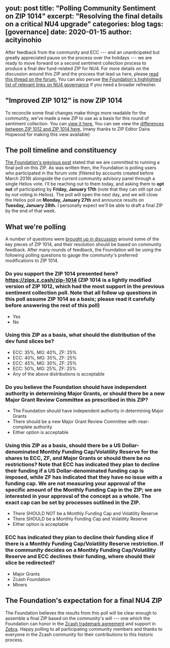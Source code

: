 yout: post
title: "Polling Community Sentiment on ZIP 1014"
excerpt: "Resolving the final details on a critical NU4 upgrade"
categories: blog
tags: [governance]
date: 2020-01-15
author: acityinohio
---

After feedback from the community and ECC --- and an unanticipated but greatly appreciated pause on the process over the holidays --- we are ready to move forward on a second sentiment collection process to produce a final dev fund-related ZIP for NU4. For more details on the discussion around this ZIP and the process that lead us here, please [read this thread on the forum.](https://forum.zcashcommunity.com/t/community-sentiment-polling-results-nu4-and-draft-zip-1014/35560) You can also peruse [the Foundation's highlighted list of relevant links on NU4 governance](/governance/#2019-q3--q4) if you need a broader refresher.

## "Improved ZIP 1012" is now ZIP 1014

To reconcile some final changes make things more readable for the community, we've made a new ZIP to use as a basis for this round of sentiment collection. You can [view it here.](https://zips.z.cash/zip-1014) You can see view the [differences between ZIP 1012 and ZIP 1014 here.](https://github.com/daira/zips/compare/cafed14a2e9db7ea166158a9e7bd49e384566fad...zip-1014a#diff-1a6b09f5224cd37433fd21d0d92223ce) (many thanks to ZIP Editor Daira Hopwood for making this view available)

## The poll timeline and constituency

[The Foundation's previous post](/blog/proposed-nu4-zip/) stated that we are committed to running a final poll on this ZIP. As was written then, the Foundation is polling users who participated in the forum vote (filtered by accounts created before March 2019) alongside the current community advisory panel through a single Helios vote. I'll be reaching out to them today, and asking them to **opt out** of participating by **Friday, January 17th** (note that they can still opt out by _not_ voting in Helios). The poll will open the next day, and we will close the Helios poll on **Monday, January 27th** and announce results on **Tuesday, January 28th.** I personally expect we'll be able to draft a final ZIP by the end of that week.

## What we're polling

A number of questions were [brought up in discussion](https://forum.zcashcommunity.com/t/community-sentiment-polling-results-nu4-and-draft-zip-1014/35560) around some of the key pieces of ZIP 1014, and their resolution should be based on community feedback. After many rounds of feedback, the Foundation will be using the following polling questions to gauge the community's preferred modifications to ZIP 1014.

### Do you support the ZIP 1014 presented here? https://zips.z.cash/zip-1014 (ZIP 1014 is a lightly modified version of ZIP 1012, which had the most support in the previous sentiment collection poll. Note that all follow up questions in this poll assume ZIP 1014 as a basis; please read it carefully before answering the rest of this poll)

- Yes
- No

### Using this ZIP as a basis, what should the distribution of the dev fund slices be?

- ECC: 35%, MG: 40%, ZF: 25%
- ECC: 40%, MG: 35%, ZF: 25%
- ECC: 45%, MG: 30%, ZF: 25%
- ECC: 50%, MG: 25%, ZF: 25%
- Any of the above distributions is acceptable

### Do you believe the Foundation should have independent authority in determining Major Grants, or should there be a new Major Grant Review Committee as prescribed in this ZIP?

- The Foundation should have independent authority in determining Major Grants
- There should be a new Major Grant Review Committee with near-complete authority
- Either option is acceptable

### Using this ZIP as a basis, should there be a US Dollar-denominated Monthly Funding Cap/Volatility Reserve for the shares to ECC, ZF, and Major Grants or should there be no restrictions? Note that ECC has indicated they plan to decline their funding if a US Dollar-denominated funding cap is imposed, while ZF has indicated that they have no issue with a funding cap. We are not measuring your approval of the specific amount of the Monthly Funding Cap in the ZIP; we are interested in your approval of the concept as a whole. The exact cap can be set by processes outlined in the ZIP.

- There SHOULD NOT be a Monthly Funding Cap and Volatility Reserve
- There SHOULD be a Monthly Funding Cap and Volatility Reserve
- Either option is acceptable

### ECC has indicated they plan to decline their funding slice if there is a Monthly Funding Cap/Volatility Reserve restriction. If the community decides on a Monthly Funding Cap/Volatility Reserve and ECC declines their funding, where should their slice be redirected?

- Major Grants
- Zcash Foundation
- Miners

## The Foundation's expectation for a final NU4 ZIP

The Foundation believes the results from this poll will be clear enough to assemble a final ZIP based on the community's will --- one which the Foundation can honor in the [Zcash trademark agreement](https://www.zfnd.org/blog/zcash-trademark-resolution/) and support in [Zebra](https://www.zfnd.org/blog/eng-roadmap-2020/#a-new-architecture-for-zebra). Happy polling to all participating community members and thanks to everyone in the Zcash community for their contributions to this historic process.
